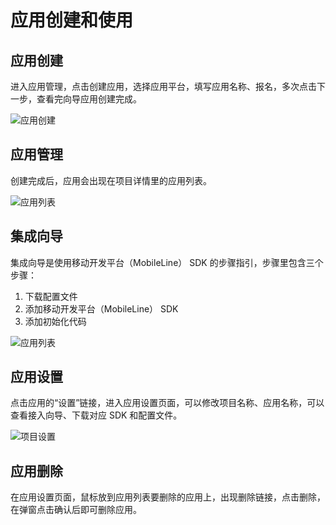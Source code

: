 # 应用创建和使用

## 应用创建

进入应用管理，点击创建应用，选择应用平台，填写应用名称、报名，多次点击下一步，查看完向导应用创建完成。

![应用创建](https://tacimg-1253960454.cos.ap-guangzhou.myqcloud.com/guides/project/application_create.jpg)

## 应用管理

创建完成后，应用会出现在项目详情里的应用列表。

![应用列表](https://tacimg-1253960454.cos.ap-guangzhou.myqcloud.com/guides/project/application_list.jpg)

## 集成向导

集成向导是使用移动开发平台（MobileLine） SDK 的步骤指引，步骤里包含三个步骤：

1. 下载配置文件
2. 添加移动开发平台（MobileLine） SDK
3. 添加初始化代码

![应用列表](https://tacimg-1253960454.cos.ap-guangzhou.myqcloud.com/guides/project/application_guide.jpg)

## 应用设置

点击应用的“设置”链接，进入应用设置页面，可以修改项目名称、应用名称，可以查看接入向导、下载对应 SDK 和配置文件。

![项目设置](https://tacimg-1253960454.cos.ap-guangzhou.myqcloud.com/guides/project/application_detail.jpg)

## 应用删除

在应用设置页面，鼠标放到应用列表要删除的应用上，出现删除链接，点击删除，在弹窗点击确认后即可删除应用。
